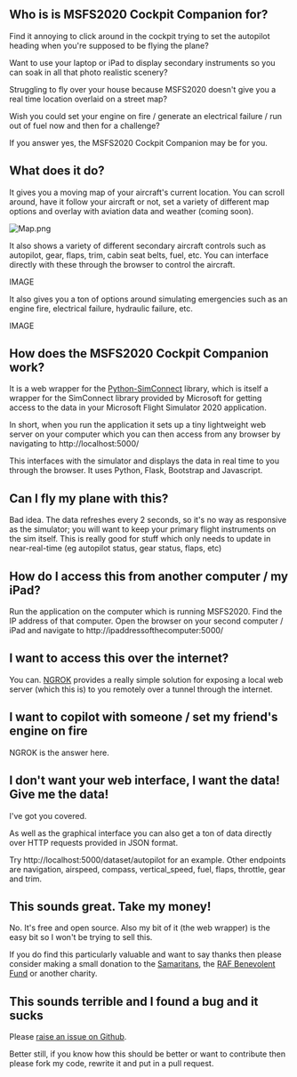 ## Who is is MSFS2020 Cockpit Companion for?

Find it annoying to click around in the cockpit trying to set the autopilot heading when you're supposed to be flying the plane?

Want to use your laptop or iPad to display secondary instruments so you can soak in all that photo realistic scenery?

Struggling to fly over your house because MSFS2020 doesn't give you a real time location overlaid on a street map?

Wish you could set your engine on fire / generate an electrical failure / run out of fuel now and then for a challenge?

If you answer yes, the MSFS2020 Cockpit Companion may be for you.

## What does it do?

It gives you a moving map of your aircraft's current location.  You can scroll around, have it follow your aircraft or not, set a variety of different map options and overlay with aviation data and weather (coming soon).

![Map.png]({{site.baseurl}}/Map.png)

It also shows a variety of different secondary aircraft controls such as autopilot, gear, flaps, trim, cabin seat belts, fuel, etc.  You can interface directly with these through the browser to control the aircraft.

IMAGE

It also gives you a ton of options around simulating emergencies such as an engine fire, electrical failure, hydraulic failure, etc.

IMAGE

## How does the MSFS2020 Cockpit Companion work?

It is a web wrapper for the [Python-SimConnect](https://github.com/odwdinc/Python-SimConnect) library, which is itself a wrapper for the SimConnect library provided by Microsoft for getting access to the data in your Microsoft Flight Simulator 2020 application.

In short, when you run the application it sets up a tiny lightweight web server on your computer which you can then access from any browser by navigating to http://localhost:5000/

This interfaces with the simulator and displays the data in real time to you through the browser. It uses Python, Flask, Bootstrap and Javascript.

## Can I fly my plane with this?

Bad idea. The data refreshes every 2 seconds, so it's no way as responsive as the simulator; you will want to keep your primary flight instruments on the sim itself. This is really good for stuff which only needs to update in near-real-time (eg autopilot status, gear status, flaps, etc)

## How do I access this from another computer / my iPad?

Run the application on the computer which is running MSFS2020. Find the IP address of that computer. Open the browser on your second computer / iPad and navigate to http://ipaddressofthecomputer:5000/

## I want to access this over the internet?

You can. [NGROK](https://ngrok.com/) provides a really simple solution for exposing a local web server (which this is) to you remotely over a tunnel through the internet.

## I want to copilot with someone / set my friend's engine on fire

NGROK is the answer here.

## I don't want your web interface, I want the data! Give me the data!

I've got you covered.

As well as the graphical interface you can also get a ton of data directly over HTTP requests provided in JSON format.

Try http://localhost:5000/dataset/autopilot for an example.  Other endpoints are navigation, airspeed, compass, vertical_speed, fuel, flaps, throttle, gear and trim.

## This sounds great. Take my money!

No. It's free and open source. Also my bit of it (the web wrapper) is the easy bit so I won't be trying to sell this.

If you do find this particularly valuable and want to say thanks then please consider making a small donation to the [Samaritans](https://www.samaritans.org/donate-now/), the [RAF Benevolent Fund](https://www.rafbf.org/ways-to-give/online-donation) or another charity.

## This sounds terrible and I found a bug and it sucks

Please [raise an issue on Github](https://github.com/hankhank10/MSFS2020-cockpit-companion/issues).

Better still, if you know how this should be better or want to contribute then please fork my code, rewrite it and put in a pull request.



